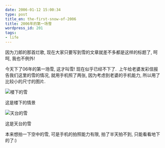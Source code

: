 ```yaml
---
date: 2006-01-12 15:00:34
type: post
title_en: the-first-snow-of-2006
title: 2006年的第一场雪
wordpress_id: 201
tags:
- life
---
```


因为刀郎的那首烂歌, 现在大家只要写到雪的文章就差不多都是这样的标题了, 呵呵, 我也不例外!

今天下了06年的第一场雪, 这才叫雪! 现在似乎已经不下了.  上午给老婆发彩信报告我们这里的雪的情况, 就用手机照了两张, 因为考虑到老婆的手机能力, 所以用了比较小的尺寸的图片.

![楼下的雪](http://static.flickr.com/40/85538873_4820d15050.jpg)

这是楼下的情景

![天台的雪](http://static.flickr.com/37/85538862_b4cbd4aeaf.jpg)

这是天台的雪

本来想拍一下空中的雪, 可是手机的拍照能力有限, 拍了半天拍不到, 只能看看地下的了:)
